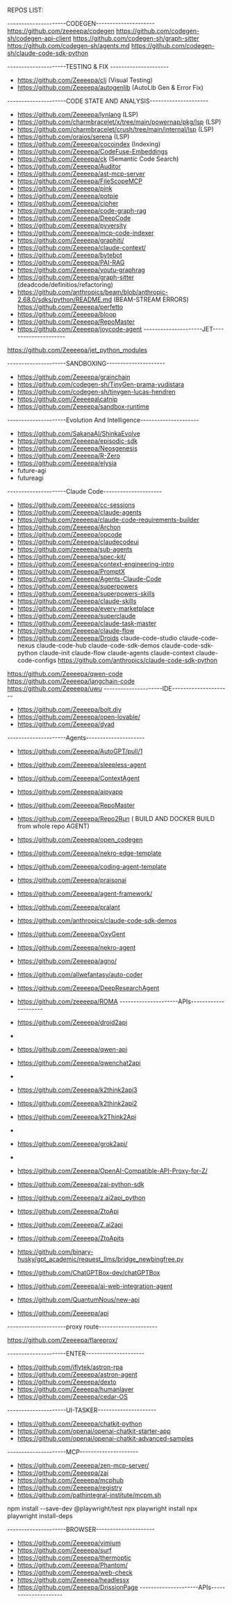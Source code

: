 REPOS LIST:


---------------------CODEGEN---------------------
https://github.com/zeeeepa/codegen
https://github.com/codegen-sh/codegen-api-client
https://github.com/codegen-sh/graph-sitter
https://github.com/codegen-sh/agents.md
https://github.com/codegen-sh/claude-code-sdk-python

---------------------TESTING & FIX ---------------------

*  https://github.com/Zeeeepa/cli  (Visual Testing)
*  https://github.com/Zeeeepa/autogenlib (AutoLib Gen & Error Fix)

---------------------CODE STATE AND ANALYSIS---------------------

*  https://github.com/Zeeeepa/lynlang (LSP)
*  https://github.com/charmbracelet/x/tree/main/powernap/pkg/lsp   (LSP)
*  https://github.com/charmbracelet/crush/tree/main/internal/lsp    (LSP)
*  https://github.com/oraios/serena     (LSP)
*  https://github.com/Zeeeepa/cocoindex (Indexing)
*  https://github.com/Zeeeepa/CodeFuse-Embeddings
*  https://github.com/Zeeeepa/ck   (Semantic Code Search)
*  https://github.com/Zeeeepa/Auditor
*  https://github.com/Zeeeepa/ast-mcp-server
*  https://github.com/Zeeeepa/FileScopeMCP
*  https://github.com/Zeeeepa/pink
*  https://github.com/Zeeeepa/potpie
*  https://github.com/Zeeeepa/cipher
*  https://github.com/Zeeeepa/code-graph-rag
*  https://github.com/Zeeeepa/DeepCode
*  https://github.com/Zeeeepa/pyversity
*  https://github.com/Zeeeepa/mcp-code-indexer
*  https://github.com/Zeeeepa/graphiti/
*  https://github.com/Zeeeepa/claude-context/
*  https://github.com/Zeeeepa/bytebot
*  https://github.com/Zeeeepa/PAI-RAG
*  https://github.com/Zeeeepa/youtu-graphrag
*  https://github.com/Zeeeepa/graph-sitter (deadcode/definitios/refactoring)
*  https://github.com/anthropics/beam/blob/anthropic-2.68.0/sdks/python/README.md (BEAM-STREAM ERRORS)
   https://github.com/Zeeeepa/perfetto
*  https://github.com/Zeeeepa/bloop
*  https://github.com/Zeeeepa/RepoMaster
*  https://github.com/Zeeeepa/joycode-agent
---------------------JET---------------------

  https://github.com/Zeeeepa/jet_python_modules
  
---------------------SANDBOXING---------------------

*  https://github.com/Zeeeepa/grainchain
*  https://github.com/codegen-sh/TinyGen-prama-yudistara
*  https://github.com/codegen-sh/tinygen-lucas-hendren
*  https://github.com/Zeeeepa\catnip
*  https://github.com/Zeeeepa/sandbox-runtime

---------------------Evolution And Intelligence---------------------

*  https://github.com/SakanaAI/ShinkaEvolve
*  https://github.com/Zeeeepa/episodic-sdk
*  https://github.com/Zeeeepa/Neosgenesis
*  https://github.com/Zeeeepa/R-Zero
*  https://github.com/Zeeeepa/elysia
*  future-agi 
*  futureagi


---------------------Claude Code---------------------

*  https://github.com/Zeeeepa/cc-sessions
*  https://github.com/Zeeeepa/claude-agents
*  https://github.com/zeeeepa/claude-code-requirements-builder
*  https://github.com/Zeeeepa/Archon
*  https://github.com/Zeeeepa/opcode
*  https://github.com/Zeeeepa/claudecodeui
*  https://github.com/zeeeepa/sub-agents
*  https://github.com/Zeeeepa/spec-kit/
*  https://github.com/Zeeeepa/context-engineering-intro
*  https://github.com/Zeeeepa/PromptX
*  https://github.com/Zeeeepa/Agents-Claude-Code
*  https://github.com/Zeeeepa/superpowers
*  https://github.com/Zeeeepa/superpowers-skills
*  https://github.com/Zeeeepa/claude-skills
*  https://github.com/Zeeeepa/every-marketplace
*  https://github.com/Zeeeepa/superclaude
*  https://github.com/Zeeeepa/claude-task-master
*  https://github.com/Zeeeepa/claude-flow
*  https://github.com/Zeeeepa/Droids
  claude-code-studio
claude-code-nexus
claude-code-hub
claude-code-sdk-demos
claude-code-sdk-python
claude-init
claude-flow
claude-agents
claude-context
claude-code-configs
https://github.com/anthropics/claude-code-sdk-python


https://github.com/Zeeeepa/qwen-code
https://github.com/Zeeeepa/langchain-code
https://github.com/Zeeeepa/uwu
---------------------IDE---------------------

*  https://github.com/Zeeeepa/bolt.diy
*  https://github.com/Zeeeepa/open-lovable/
*  https://github.com/Zeeeepa/dyad

---------------------Agents---------------------

*  https://github.com/Zeeeepa/AutoGPT/pull/1
*  https://github.com/Zeeeepa/sleepless-agent
*  https://github.com/Zeeeepa/ContextAgent
*  https://github.com/Zeeeepa/aipyapp
*  https://github.com/Zeeeepa/RepoMaster

*  https://github.com/Zeeeepa/Repo2Run  ( BUILD AND DOCKER BUILD from whole repo AGENT)
*  https://github.com/Zeeeepa/open_codegen
*  https://github.com/Zeeeepa/nekro-edge-template 
*  https://github.com/Zeeeepa/coding-agent-template
*  https://github.com/Zeeeepa/praisonai
*  https://github.com/Zeeeepa/agent-framework/
*  https://github.com/Zeeeepa/pralant
*  https://github.com/anthropics/claude-code-sdk-demos
*  https://github.com/Zeeeepa/OxyGent
*  https://github.com/Zeeeepa/nekro-agent
*  https://github.com/Zeeeepa/agno/
*  https://github.com/allwefantasy/auto-coder
*  https://github.com/Zeeeepa/DeepResearchAgent
*  https://github.com/zeeeepa/ROMA
---------------------APIs---------------------

*  https://github.com/Zeeeepa/droid2api
*  
*  https://github.com/Zeeeepa/qwen-api
*  https://github.com/Zeeeepa/qwenchat2api
*  
*  https://github.com/Zeeeepa/k2think2api3
*  https://github.com/Zeeeepa/k2think2api2
*  https://github.com/Zeeeepa/k2Think2Api
*  
*  https://github.com/Zeeeepa/grok2api/
*  
*  https://github.com/Zeeeepa/OpenAI-Compatible-API-Proxy-for-Z/ 
*  https://github.com/Zeeeepa/zai-python-sdk 
*  https://github.com/Zeeeepa/z.ai2api_python
*  https://github.com/Zeeeepa/ZtoApi
*  https://github.com/Zeeeepa/Z.ai2api
*  https://github.com/Zeeeepa/ZtoApits

*  https://github.com/binary-husky/gpt_academic/request_llms/bridge_newbingfree.py
  
*  https://github.com/ChatGPTBox-dev/chatGPTBox
  
*  https://github.com/Zeeeepa/ai-web-integration-agent

*  https://github.com/QuantumNous/new-api

*  https://github.com/Zeeeepa/api



---------------------proxy route---------------------

https://github.com/Zeeeepa/flareprox/


---------------------ENTER---------------------

*  https://github.com/iflytek/astron-rpa
*  https://github.com/Zeeeepa/astron-agent
*  https://github.com/Zeeeepa/dexto
*  https://github.com/Zeeeepa/humanlayer
*  https://github.com/Zeeeepa/cedar-OS

---------------------UI-TASKER---------------------

*  https://github.com/Zeeeepa/chatkit-python
*  https://github.com/openai/openai-chatkit-starter-app
*  https://github.com/openai/openai-chatkit-advanced-samples

---------------------MCP---------------------

*  https://github.com/Zeeeepa/zen-mcp-server/
*  https://github.com/Zeeeepa/zai
*  https://github.com/Zeeeepa/mcphub
*  https://github.com/Zeeeepa/registry
*  https://github.com/pathintegral-institute/mcpm.sh


npm install --save-dev @playwright/test
npx playwright install
npx playwright install-deps

---------------------BROWSER---------------------

*  https://github.com/Zeeeepa/vimium
*  https://github.com/Zeeeepa/surf
*  https://github.com/Zeeeepa/thermoptic
*  https://github.com/Zeeeepa/Phantom/
*  https://github.com/Zeeeepa/web-check
*  https://github.com/Zeeeepa/headlessx
*  https://github.com/Zeeeepa/DrissionPage
---------------------APIs---------------------
